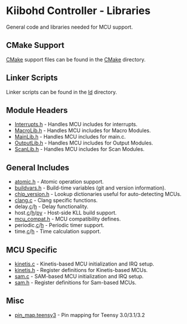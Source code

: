 # Kiibohd Controller - Libraries

General code and libraries needed for MCU support.


## CMake Support

[CMake](CMake) support files can be found in the [CMake](CMake) directory.


## Linker Scripts

Linker scripts can be found in the [ld](ld) directory.


## Module Headers

* [Interrupts.h](Interrupts.h) - Handles MCU includes for interrupts.
* [MacroLib.h](MacroLib.h) - Handles MCU includes for Macro Modules.
* [MainLib.h](MainLib.h) - Handles MCU includes for main.c.
* [OutputLib.h](OutputLib.h) - Handles MCU includes for Output Modules.
* [ScanLib.h](ScanLib.h) - Handles MCU includes for Scan Modules.


## General Includes

* [atomic.h](atomic.h) - Atomic operation support.
* [buildvars.h](_buildvars.h) - Build-time variables (git and version information).
* [chip_version.h](chip_version.h) - Lookup dictionaries useful for auto-detecting MCUs.
* [clang.c](clang.c) - Clang specific functions.
* delay.[c](delay.c)/[h](delay.h) - Delay functionality.
* host.[c](host.c)/[h](host.h)/[py](host.py) - Host-side KLL build support.
* [mcu_compat.h](mcu_compat.h) - MCU compatibility defines.
* periodic.[c](periodic.c)/[h](periodic.h) - Periodic timer support.
* time.[c](time.c)/[h](time.h) - Time calculation support.


## MCU Specific

* [kinetis.c](kinetis.c) - Kinetis-based MCU initialization and IRQ setup.
* [kinetis.h](kinetis.h) - Register definitions for Kinetis-based MCUs.
* [sam.c](sam.c) - SAM-based MCU initialization and IRQ setup.
* [sam.h](sam.c) - Register definitions for Sam-based MCUs.


## Misc

* [pin_map.teensy3](pin_map.teensy3) - Pin mapping for Teensy 3.0/3.1/3.2

